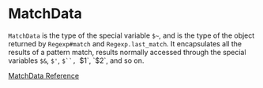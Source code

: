 # MatchData

`MatchData` is the type of the special variable `$~`, and is the type of the
object returned by `Regexp#match` and `Regexp.last_match`. It encapsulates all
the results of a pattern match, results normally accessed through the special
variables `$&`, `$'`, `$``, `$1`, `$2`, and so on.

[MatchData Reference](http://ruby-doc.org/core-2.5.0/MatchData.html)
